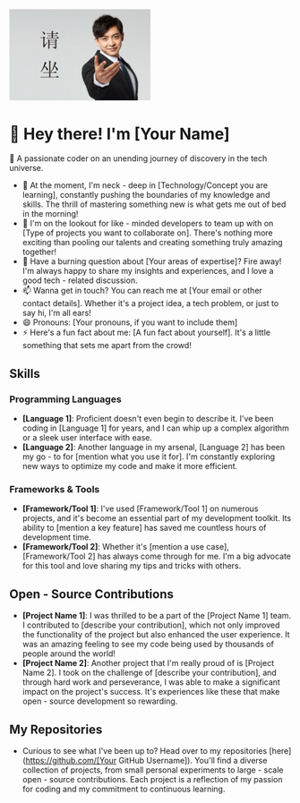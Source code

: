 <img src="./请坐.jpg" alt="请坐" style="width:50%;" />

# 🌟 Hey there! I'm [Your Name]
👋 A passionate coder on an unending journey of discovery in the tech universe.

- 🌱 At the moment, I'm neck - deep in [Technology/Concept you are learning], constantly pushing the boundaries of my knowledge and skills. The thrill of mastering something new is what gets me out of bed in the morning!
- 👯 I'm on the lookout for like - minded developers to team up with on [Type of projects you want to collaborate on]. There's nothing more exciting than pooling our talents and creating something truly amazing together!
- 💬 Have a burning question about [Your areas of expertise]? Fire away! I'm always happy to share my insights and experiences, and I love a good tech - related discussion.
- 📫 Wanna get in touch? You can reach me at [Your email or other contact details]. Whether it's a project idea, a tech problem, or just to say hi, I'm all ears!
- 😄 Pronouns: [Your pronouns, if you want to include them]
- ⚡ Here's a fun fact about me: [A fun fact about yourself]. It's a little something that sets me apart from the crowd!

## Skills
### Programming Languages
- **[Language 1]**: Proficient doesn't even begin to describe it. I've been coding in [Language 1] for years, and I can whip up a complex algorithm or a sleek user interface with ease.
- **[Language 2]**: Another language in my arsenal, [Language 2] has been my go - to for [mention what you use it for]. I'm constantly exploring new ways to optimize my code and make it more efficient.
### Frameworks & Tools
- **[Framework/Tool 1]**: I've used [Framework/Tool 1] on numerous projects, and it's become an essential part of my development toolkit. Its ability to [mention a key feature] has saved me countless hours of development time.
- **[Framework/Tool 2]**: Whether it's [mention a use case], [Framework/Tool 2] has always come through for me. I'm a big advocate for this tool and love sharing my tips and tricks with others.

## Open - Source Contributions
- **[Project Name 1]**: I was thrilled to be a part of the [Project Name 1] team. I contributed to [describe your contribution], which not only improved the functionality of the project but also enhanced the user experience. It was an amazing feeling to see my code being used by thousands of people around the world!
- **[Project Name 2]**: Another project that I'm really proud of is [Project Name 2]. I took on the challenge of [describe your contribution], and through hard work and perseverance, I was able to make a significant impact on the project's success. It's experiences like these that make open - source development so rewarding.

## My Repositories
- Curious to see what I've been up to? Head over to my repositories [here](https://github.com/[Your GitHub Username]). You'll find a diverse collection of projects, from small personal experiments to large - scale open - source contributions. Each project is a reflection of my passion for coding and my commitment to continuous learning.
